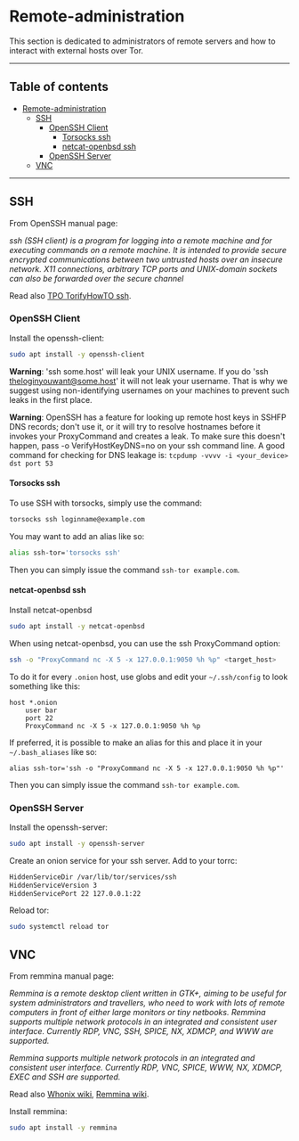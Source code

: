 # Remote-administration

This section is dedicated to administrators of remote servers and how to interact with external hosts over Tor.

---
Table of contents
---

- [Remote-administration](#remote-administration)
  - [SSH](#ssh)
    - [OpenSSH Client](#openssh-client)
      - [Torsocks ssh](#torsocks-ssh)
      - [netcat-openbsd ssh](#netcat-openbsd-ssh)
    - [OpenSSH Server](#openssh-server)
  - [VNC](#vnc)

---

## SSH

From OpenSSH manual page:

_ssh (SSH client) is a program for logging into a remote machine and for executing commands on a remote machine.  It is intended to provide secure encrypted communications between two untrusted hosts over an insecure network.  X11 connections, arbitrary TCP ports and UNIX-domain sockets can also be forwarded over the secure channel_

Read also [TPO TorifyHowTO ssh](https://gitlab.torproject.org/legacy/trac/-/wikis/doc/TorifyHOWTO/ssh).

### OpenSSH Client

Install the openssh-client:
```sh
sudo apt install -y openssh-client
```

**Warning**: 'ssh some.host' will leak your UNIX username. If you do 'ssh theloginyouwant@some.host' it will not leak your username. That is why we suggest using non-identifying usernames on your machines to prevent such leaks in the first place.

**Warning**: OpenSSH has a feature for looking up remote host keys in SSHFP DNS records;  don't use it, or it will try to resolve hostnames before it invokes your ProxyCommand and creates a leak.  To make sure this doesn't happen, pass -o VerifyHostKeyDNS=no on your ssh command line. A good command for checking for DNS leakage is: `tcpdump -vvvv -i <your_device> dst port 53`

#### Torsocks ssh

To use SSH with torsocks, simply use the command:
```sh
torsocks ssh loginname@example.com
```
You may want to add an alias like so:
```sh
alias ssh-tor='torsocks ssh'
```
Then you can simply issue the command `ssh-tor example.com`.

#### netcat-openbsd ssh

Install netcat-openbsd
```sh
sudo apt install -y netcat-openbsd
```

When using netcat-openbsd, you can use the ssh ProxyCommand option:
```sh
ssh -o "ProxyCommand nc -X 5 -x 127.0.0.1:9050 %h %p" <target_host>
```

To do it for every `.onion` host, use globs and edit your `~/.ssh/config` to look something like this:
```
host *.onion
    user bar
    port 22
    ProxyCommand nc -X 5 -x 127.0.0.1:9050 %h %p
```

If preferred, it is possible to make an alias for this and place it in your `~/.bash_aliases` like so:
```
alias ssh-tor='ssh -o "ProxyCommand nc -X 5 -x 127.0.0.1:9050 %h %p"'
```
Then you can simply issue the command `ssh-tor example.com`.

### OpenSSH Server

Install the openssh-server:
```sh
sudo apt install -y openssh-server
```

Create an onion service for your ssh server. Add to your torrc:
```sh
HiddenServiceDir /var/lib/tor/services/ssh
HiddenServiceVersion 3
HiddenServicePort 22 127.0.0.1:22
```

Reload tor:
```sh
sudo systemctl reload tor
```

## VNC

From remmina manual page:

_Remmina is a remote desktop client written in GTK+, aiming to be useful for system administrators and travellers, who need to work with lots of remote computers in front of either large monitors or tiny netbooks. Remmina supports multiple network protocols in an integrated and consistent user interface.  Currently RDP, VNC, SSH, SPICE, NX, XDMCP, and WWW are supported._

_Remmina supports multiple network protocols in an integrated and consistent user interface. Currently RDP, VNC, SPICE, WWW, NX, XDMCP, EXEC and SSH are supported._

Read also [Whonix wiki](https://www.whonix.org/wiki/Remote_Administration#Remmina), [Remmina wiki](https://gitlab.com/Remmina/Remmina/-/wikis/home).

Install remmina:
```sh
sudo apt install -y remmina
```
